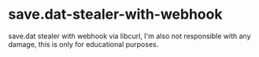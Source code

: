 # save.dat-stealer-with-webhook
save.dat stealer with webhook via libcurl, I'm also not responsible with any damage, this is only for educational purposes.
